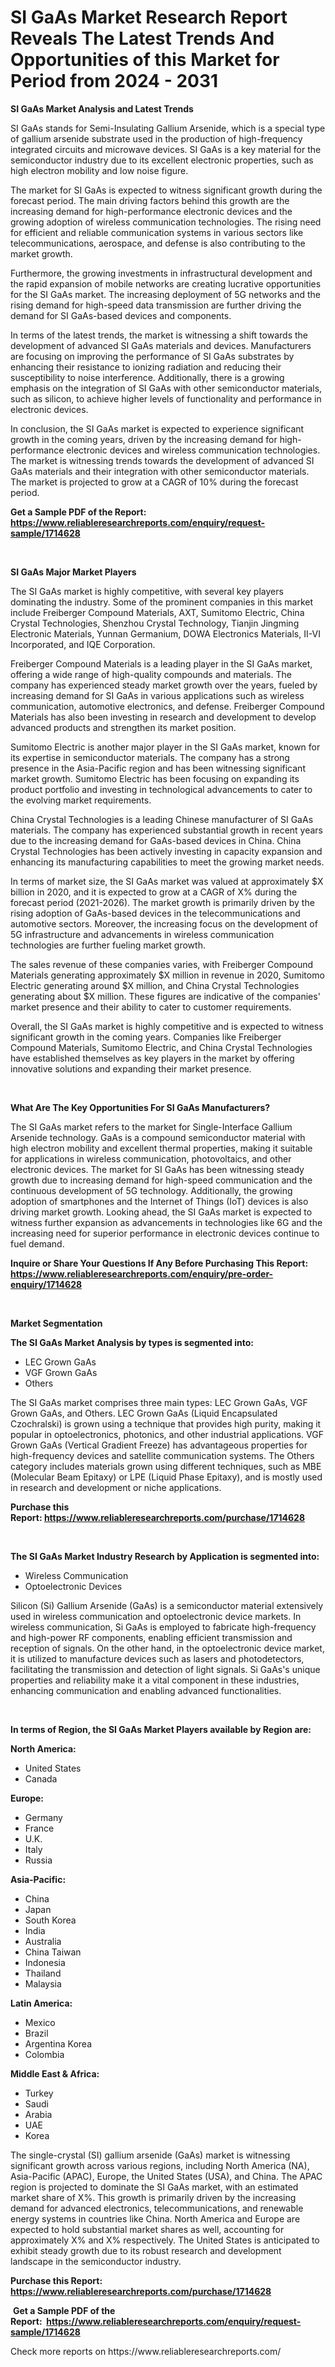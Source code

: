 <p><h1>SI GaAs Market Research Report Reveals The Latest Trends And Opportunities of this Market for Period from 2024 - 2031</h1></p><p><strong>SI GaAs Market Analysis and Latest Trends</strong></p>
<p><p>SI GaAs stands for Semi-Insulating Gallium Arsenide, which is a special type of gallium arsenide substrate used in the production of high-frequency integrated circuits and microwave devices. SI GaAs is a key material for the semiconductor industry due to its excellent electronic properties, such as high electron mobility and low noise figure.</p><p>The market for SI GaAs is expected to witness significant growth during the forecast period. The main driving factors behind this growth are the increasing demand for high-performance electronic devices and the growing adoption of wireless communication technologies. The rising need for efficient and reliable communication systems in various sectors like telecommunications, aerospace, and defense is also contributing to the market growth.</p><p>Furthermore, the growing investments in infrastructural development and the rapid expansion of mobile networks are creating lucrative opportunities for the SI GaAs market. The increasing deployment of 5G networks and the rising demand for high-speed data transmission are further driving the demand for SI GaAs-based devices and components.</p><p>In terms of the latest trends, the market is witnessing a shift towards the development of advanced SI GaAs materials and devices. Manufacturers are focusing on improving the performance of SI GaAs substrates by enhancing their resistance to ionizing radiation and reducing their susceptibility to noise interference. Additionally, there is a growing emphasis on the integration of SI GaAs with other semiconductor materials, such as silicon, to achieve higher levels of functionality and performance in electronic devices.</p><p>In conclusion, the SI GaAs market is expected to experience significant growth in the coming years, driven by the increasing demand for high-performance electronic devices and wireless communication technologies. The market is witnessing trends towards the development of advanced SI GaAs materials and their integration with other semiconductor materials. The market is projected to grow at a CAGR of 10% during the forecast period.</p></p>
<p><strong>Get a Sample PDF of the Report:&nbsp; <a href="https://www.reliableresearchreports.com/enquiry/request-sample/1714628">https://www.reliableresearchreports.com/enquiry/request-sample/1714628</a></strong></p>
<p>&nbsp;</p>
<p><strong>SI GaAs Major Market Players</strong></p>
<p><p>The SI GaAs market is highly competitive, with several key players dominating the industry. Some of the prominent companies in this market include Freiberger Compound Materials, AXT, Sumitomo Electric, China Crystal Technologies, Shenzhou Crystal Technology, Tianjin Jingming Electronic Materials, Yunnan Germanium, DOWA Electronics Materials, II-VI Incorporated, and IQE Corporation. </p><p>Freiberger Compound Materials is a leading player in the SI GaAs market, offering a wide range of high-quality compounds and materials. The company has experienced steady market growth over the years, fueled by increasing demand for SI GaAs in various applications such as wireless communication, automotive electronics, and defense. Freiberger Compound Materials has also been investing in research and development to develop advanced products and strengthen its market position. </p><p>Sumitomo Electric is another major player in the SI GaAs market, known for its expertise in semiconductor materials. The company has a strong presence in the Asia-Pacific region and has been witnessing significant market growth. Sumitomo Electric has been focusing on expanding its product portfolio and investing in technological advancements to cater to the evolving market requirements. </p><p>China Crystal Technologies is a leading Chinese manufacturer of SI GaAs materials. The company has experienced substantial growth in recent years due to the increasing demand for GaAs-based devices in China. China Crystal Technologies has been actively investing in capacity expansion and enhancing its manufacturing capabilities to meet the growing market needs. </p><p>In terms of market size, the SI GaAs market was valued at approximately $X billion in 2020, and it is expected to grow at a CAGR of X% during the forecast period (2021-2026). The market growth is primarily driven by the rising adoption of GaAs-based devices in the telecommunications and automotive sectors. Moreover, the increasing focus on the development of 5G infrastructure and advancements in wireless communication technologies are further fueling market growth.</p><p>The sales revenue of these companies varies, with Freiberger Compound Materials generating approximately $X million in revenue in 2020, Sumitomo Electric generating around $X million, and China Crystal Technologies generating about $X million. These figures are indicative of the companies' market presence and their ability to cater to customer requirements.</p><p>Overall, the SI GaAs market is highly competitive and is expected to witness significant growth in the coming years. Companies like Freiberger Compound Materials, Sumitomo Electric, and China Crystal Technologies have established themselves as key players in the market by offering innovative solutions and expanding their market presence.</p></p>
<p>&nbsp;</p>
<p><strong>What Are The Key Opportunities For SI GaAs Manufacturers?</strong></p>
<p><p>The SI GaAs market refers to the market for Single-Interface Gallium Arsenide technology. GaAs is a compound semiconductor material with high electron mobility and excellent thermal properties, making it suitable for applications in wireless communication, photovoltaics, and other electronic devices. The market for SI GaAs has been witnessing steady growth due to increasing demand for high-speed communication and the continuous development of 5G technology. Additionally, the growing adoption of smartphones and the Internet of Things (IoT) devices is also driving market growth. Looking ahead, the SI GaAs market is expected to witness further expansion as advancements in technologies like 6G and the increasing need for superior performance in electronic devices continue to fuel demand.</p></p>
<p><strong>Inquire or Share Your Questions If Any Before Purchasing This Report: <a href="https://www.reliableresearchreports.com/enquiry/pre-order-enquiry/1714628">https://www.reliableresearchreports.com/enquiry/pre-order-enquiry/1714628</a></strong></p>
<p>&nbsp;</p>
<p><strong>Market Segmentation</strong></p>
<p><strong>The SI GaAs Market Analysis by types is segmented into:</strong></p>
<p><ul><li>LEC Grown GaAs</li><li>VGF Grown GaAs</li><li>Others</li></ul></p>
<p><p>The SI GaAs market comprises three main types: LEC Grown GaAs, VGF Grown GaAs, and Others. LEC Grown GaAs (Liquid Encapsulated Czochralski) is grown using a technique that provides high purity, making it popular in optoelectronics, photonics, and other industrial applications. VGF Grown GaAs (Vertical Gradient Freeze) has advantageous properties for high-frequency devices and satellite communication systems. The Others category includes materials grown using different techniques, such as MBE (Molecular Beam Epitaxy) or LPE (Liquid Phase Epitaxy), and is mostly used in research and development or niche applications.</p></p>
<p><strong>Purchase this Report:&nbsp;<a href="https://www.reliableresearchreports.com/purchase/1714628">https://www.reliableresearchreports.com/purchase/1714628</a></strong></p>
<p>&nbsp;</p>
<p><strong>The SI GaAs Market Industry Research by Application is segmented into:</strong></p>
<p><ul><li>Wireless Communication</li><li>Optoelectronic Devices</li></ul></p>
<p><p>Silicon (Si) Gallium Arsenide (GaAs) is a semiconductor material extensively used in wireless communication and optoelectronic device markets. In wireless communication, Si GaAs is employed to fabricate high-frequency and high-power RF components, enabling efficient transmission and reception of signals. On the other hand, in the optoelectronic device market, it is utilized to manufacture devices such as lasers and photodetectors, facilitating the transmission and detection of light signals. Si GaAs's unique properties and reliability make it a vital component in these industries, enhancing communication and enabling advanced functionalities.</p></p>
<p>&nbsp;</p>
<p><strong>In terms of Region, the SI GaAs Market Players available by Region are:</strong></p>
<p>
    <p> <strong> North America: </strong>
        <ul>
            <li>United States</li>
            <li>Canada</li>
        </ul>
        </p> 
    <p> <strong> Europe: </strong>
        <ul>
            <li>Germany</li>
            <li>France</li>
            <li>U.K.</li>
            <li>Italy</li>
            <li>Russia</li>
        </ul>
        </p> 
    <p> <strong> Asia-Pacific: </strong>
        <ul>
            <li>China</li>
            <li>Japan</li>
            <li>South Korea</li>
            <li>India</li>
            <li>Australia</li>
            <li>China Taiwan</li>
            <li>Indonesia</li>
            <li>Thailand</li>
            <li>Malaysia</li>
        </ul>
        </p> 
    <p> <strong> Latin America: </strong>
        <ul>
            <li>Mexico</li>
            <li>Brazil</li>
            <li>Argentina Korea</li>
            <li>Colombia</li>
        </ul>
        </p> 
    <p> <strong> Middle East & Africa: </strong>
        <ul>
            <li>Turkey</li>
            <li>Saudi</li>
            <li>Arabia</li>
            <li>UAE</li>
            <li>Korea</li>
        </ul>
    </p>
    </p>
<p><p>The single-crystal (SI) gallium arsenide (GaAs) market is witnessing significant growth across various regions, including North America (NA), Asia-Pacific (APAC), Europe, the United States (USA), and China. The APAC region is projected to dominate the SI GaAs market, with an estimated market share of X%. This growth is primarily driven by the increasing demand for advanced electronics, telecommunications, and renewable energy systems in countries like China. North America and Europe are expected to hold substantial market shares as well, accounting for approximately X% and X% respectively. The United States is anticipated to exhibit steady growth due to its robust research and development landscape in the semiconductor industry.</p></p>
<p><strong>Purchase this Report: <a href="https://www.reliableresearchreports.com/purchase/1714628">https://www.reliableresearchreports.com/purchase/1714628</a></strong></p>
<p>&nbsp;<strong>Get a Sample PDF of the Report:&nbsp;&nbsp;<a href="https://www.reliableresearchreports.com/enquiry/request-sample/1714628">https://www.reliableresearchreports.com/enquiry/request-sample/1714628</a></strong></p>
<p><strong></strong></p>
<p>Check more reports on https://www.reliableresearchreports.com/</p>